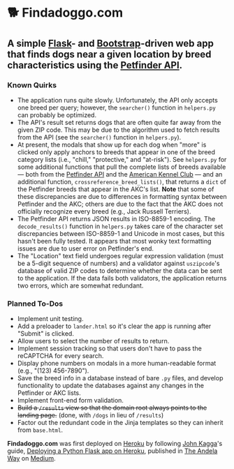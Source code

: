 # :dog2: Findadoggo.com
## A simple [Flask](http://flask.pocoo.org/)- and [Bootstrap](https://getbootstrap.com/)-driven web app that finds dogs near a given location by breed characteristics using the [Petfinder API](https://www.petfinder.com/developers/api-docs).

### Known Quirks
* The application runs quite slowly. Unfortunately, the API only accepts one breed per query; however, the `searcher()` function in `helpers.py` can probably be optimized.
* The API's result set returns dogs that are often quite far away from the given ZIP code. This may be due to the algorithm used to fetch results from the API (see the `searcher()` function in `helpers.py`).
* At present, the modals that show up for each dog when "more" is clicked only apply anchors to breeds that appear in one of the breed category lists (i.e., "chill," "protective," and "at-risk"). See `helpers.py` for some additional functions that pull the complete lists of breeds available — both from the [Petfinder API](https://www.petfinder.com/developers/api-docs) and the [American Kennel Club](https://www.akc.org/) — and an additional function, `crossreference_breed_lists()`, that returns a `dict` of the Petfinder breeds that appear in the AKC's list. **Note** that some of these discrepancies are due to differences in formatting syntax between Petfinder and the AKC; others are due to the fact that the AKC does not officially recognize every breed (e.g., Jack Russell Terriers).
* The Petfinder API returns JSON results in ISO-8859-1 encoding. The `decode_results()` function in `helpers.py` takes care of the character set discrepancies between ISO-8859-1 and Unicode in most cases, but this hasn't been fully tested. It appears that most wonky text formatting issues are due to user error on Petfinder's end.
* The "Location" text field undergoes regular expression validation (must be a 5-digit sequence of numbers) and a validator against `uszipcode`'s database of valid ZIP codes to determine whether the data can be sent to the application. If the data fails both validators, the application returns two errors, which are somewhat redundant.

### Planned To-Dos

* Implement unit testing.
* Add a preloader to `lander.html` so it's clear the app is running after "Submit" is clicked.
* Allow users to select the number of results to return.
* Implement session tracking so that users don't have to pass the reCAPTCHA for every search.
* Display phone numbers on modals in a more human-readable format (e.g., "(123) 456-7890").
* Save the breed info in a database instead of bare `.py` files, and develop functionality to update the databases against any changes in the Petfinder or AKC lists.
* Implement front-end form validation.
* ~~Build a `/results` view so that the domain root always points to the landing page.~~ (done, with `/dogs` in lieu of `/results`)
* Factor out the redundant code in the Jinja templates so they can inherit from `base.html`.

**Findadoggo.com** was first deployed on [Heroku](https://www.heroku.com/) by following [John Kagga](https://medium.com/@johnkagga)'s guide, [Deploying a Python Flask app on Heroku](https://medium.com/the-andela-way/deploying-a-python-flask-app-to-heroku-41250bda27d0), published in [The Andela Way](https://medium.com/the-andela-way) on [Medium](https://medium.com/).
